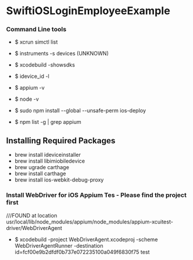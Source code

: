 # SwiftiOSLoginEmployeeExample

### Command Line tools

- $ xcrun simctl list
- $ instruments -s devices (UNKNOWN)
- $ xcodebuild -showsdks
- $ idevice_id -l
- $ appium -v
- $ node -v
- $ sudo npm install --global --unsafe-perm ios-deploy

- $ npm list -g | grep appium

## Installing Required Packages

- brew install ideviceinstaller
- brew install libimiobiledevice
- brew ugrade carthage
- brew install carthage
- brew install ios-webkit-debug-proxy


### Install WebDriver for iOS Appium Tes - Please find the project first
///FOUND at location usr/local/lib/node_modules/appium/node_modules/appium-xcuitest-driver/WebDriverAgent

- $ xcodebuild -project WebDriverAgent.xcodeproj -scheme WebDriverAgentRunner -destination id=fcf00e9b2dfdf0b737e072235100a049f6830f75 test
